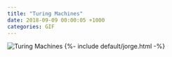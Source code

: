 ```yaml
---
title: "Turing Machines"
date: 2018-09-09 00:00:05 +1000
categories: GIF
---
```


<img src="{{site.url}}{{site.baseurl}}/assets/images/gifs/turing-machines.gif" alt="Turing Machines" title="Turing Machines">
{%- include default/jorge.html -%}
